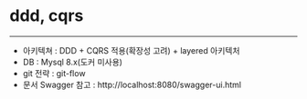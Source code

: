 # ddd, cqrs

---
- 아키텍쳐 : DDD + CQRS 적용(확장성 고려) + layered 아키텍처
- DB : Mysql 8.x(도커 미사용)
- git 전략 : git-flow
- 문서 Swagger 참고 : http://localhost:8080/swagger-ui.html

